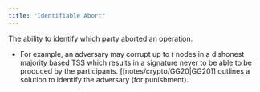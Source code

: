 ```yaml
---
title: "Identifiable Abort"
---
```


The ability to identify which party aborted an operation.
- For example, an adversary may corrupt up to $t$ nodes in a dishonest majority based TSS which results in a signature never to be able to be produced by the participants. [[notes/crypto/GG20|GG20]] outlines a solution to identify the adversary (for punishment).